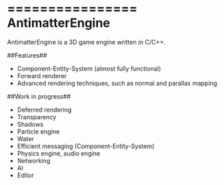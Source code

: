 ================
AntimatterEngine
================
AntimatterEngine is a 3D game engine written in C/C++.

##Features##
 - Component-Entity-System (almost fully functional)
 - Forward renderer
 - Advanced rendering techniques, such as normal and parallax mapping

##Work in progress##
 - Deferred rendering
 - Transparency
 - Shadows
 - Particle engine
 - Water
 - Efficient messaging (Component-Entity-System)
 - Physics engine, audio engine
 - Networking
 - AI
 - Editor
